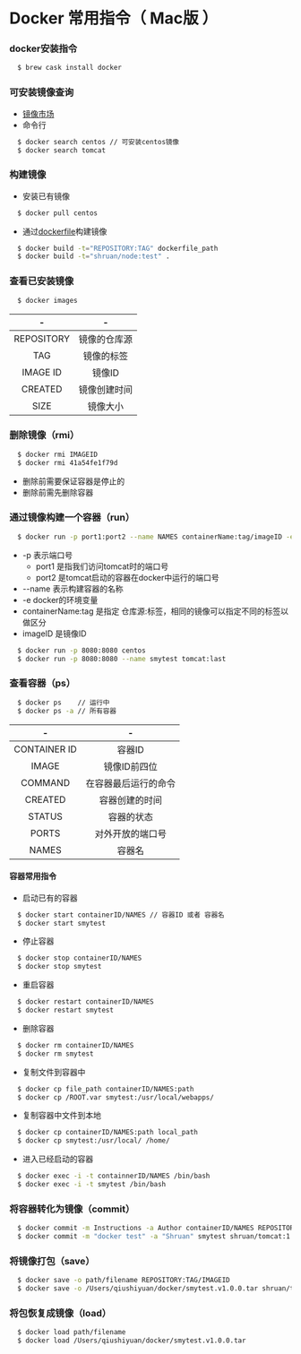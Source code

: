 # Docker 常用指令（ Mac版 ）

### docker安装指令
```bash
  $ brew cask install docker
```

### 可安装镜像查询
  - [镜像市场](https://store.docker.com)
  - 命令行
  ```bash
    $ docker search centos // 可安装centos镜像
    $ docker search tomcat
  ```

### 构建镜像
  - 安装已有镜像
  ```bash
    $ docker pull centos
  ```

  - 通过[dockerfile](./dockerfile)构建镜像
  ```bash
    $ docker build -t="REPOSITORY:TAG" dockerfile_path
    $ docker build -t="shruan/node:test" .
  ```

### 查看已安装镜像
```bash
  $ docker images
```

|      -     |     -       |
| :--------: | :----------:|
| REPOSITORY | 镜像的仓库源  |
| TAG        | 镜像的标签   |
| IMAGE ID   | 镜像ID       |
| CREATED    | 镜像创建时间  |
| SIZE       | 镜像大小      |


### 删除镜像（rmi）
```bash
  $ docker rmi IMAGEID
  $ docker rmi 41a54fe1f79d
```
  - 删除前需要保证容器是停止的
  - 删除前需先删除容器

### 通过镜像构建一个容器（run）
```bash
  $ docker run -p port1:port2 --name NAMES containerName:tag/imageID -e ENV="dev"
```
  - -p 表示端口号
    - port1 是指我们访问tomcat时的端口号
    - port2 是tomcat启动的容器在docker中运行的端口号
  - --name 表示构建容器的名称
  - -e docker的环境变量
  - containerName:tag 是指定 仓库源:标签，相同的镜像可以指定不同的标签以做区分
  - imageID 是镜像ID

```bash
  $ docker run -p 8080:8080 centos
  $ docker run -p 8080:8080 --name smytest tomcat:last
```

### 查看容器（ps）
```bash
  $ docker ps    // 运行中
  $ docker ps -a // 所有容器
```

| - | - |
| :--------:   | :------:|
| CONTAINER ID | 容器ID |
| IMAGE        | 镜像ID前四位 |
| COMMAND      | 在容器最后运行的命令 |
| CREATED      | 容器创建的时间 |
| STATUS       | 容器的状态 |
| PORTS        | 对外开放的端口号   
| NAMES        | 容器名    |

#### 容器常用指令
  - 启动已有的容器
  ```bash
    $ docker start containerID/NAMES // 容器ID 或者 容器名
    $ docker start smytest
  ```

  - 停止容器
  ```bash
    $ docker stop containerID/NAMES
    $ docker stop smytest
  ```

  - 重启容器
  ```bash
    $ docker restart containerID/NAMES
    $ docker restart smytest
  ```

  - 删除容器
  ```bash
    $ docker rm containerID/NAMES
    $ docker rm smytest
  ```

  - 复制文件到容器中
  ```bash
    $ docker cp file_path containerID/NAMES:path
    $ docker cp /ROOT.var smytest:/usr/local/webapps/
  ```

  - 复制容器中文件到本地
  ```bash
    $ docker cp containerID/NAMES:path local_path
    $ docker cp smytest:/usr/local/ /home/
  ```

  - 进入已经启动的容器
  ```bash
    $ docker exec -i -t containnerID/NAMES /bin/bash
    $ docker exec -i -t smytest /bin/bash
  ```

### 将容器转化为镜像（commit）
```bash
  $ docker commit -m Instructions -a Author containerID/NAMES REPOSITORY:TAG
  $ docker commit -m "docker test" -a "Shruan" smytest shruan/tomcat:1.0.0
```

### 将镜像打包（save）
```bash
  $ docker save -o path/filename REPOSITORY:TAG/IMAGEID
  $ docker save -o /Users/qiushiyuan/docker/smytest.v1.0.0.tar shruan/tomcat:1.0.0
```

### 将包恢复成镜像（load）
```bash
  $ docker load path/filename
  $ docker load /Users/qiushiyuan/docker/smytest.v1.0.0.tar
```
